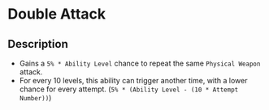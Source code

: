# Double Attack

## Description

- Gains a `5% * Ability Level` chance to repeat the same `Physical Weapon` attack.
- For every 10 levels, this ability can trigger another time, with a lower chance for every attempt. (`5% * (Ability Level - (10 * Attempt Number))`)
